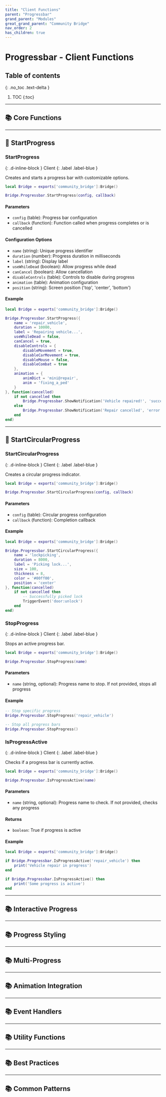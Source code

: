 ```yaml
---
title: "Client Functions"
parent: "Progressbar"
grand_parent: "Modules"
great_grand_parent: "Community Bridge"
nav_order: 2
has_children: true
---
```


# Progressbar - Client Functions

## Table of contents
{: .no_toc .text-delta }

1. TOC
{:toc}

---

## 📚 Core Functions

---

## 🔹 StartProgress

### StartProgress
{: .d-inline-block }
Client
{: .label .label-blue }

Creates and starts a progress bar with customizable options.

```lua
local Bridge = exports['community_bridge']:Bridge()

Bridge.Progressbar.StartProgress(config, callback)
```

#### Parameters
- `config` (table): Progress bar configuration
- `callback` (function): Function called when progress completes or is cancelled

#### Configuration Options
- `name` (string): Unique progress identifier
- `duration` (number): Progress duration in milliseconds
- `label` (string): Display label
- `useWhileDead` (boolean): Allow progress while dead
- `canCancel` (boolean): Allow cancellation
- `disableControls` (table): Controls to disable during progress
- `animation` (table): Animation configuration
- `position` (string): Screen position ('top', 'center', 'bottom')

#### Example
```lua
local Bridge = exports['community_bridge']:Bridge()

Bridge.Progressbar.StartProgress({
    name = 'repair_vehicle',
    duration = 10000,
    label = 'Repairing vehicle...',
    useWhileDead = false,
    canCancel = true,
    disableControls = {
        disableMovement = true,
        disableCarMovement = true,
        disableMouse = false,
        disableCombat = true
    },
    animation = {
        animDict = 'mini@repair',
        anim = 'fixing_a_ped'
    }
}, function(cancelled)
    if not cancelled then
        Bridge.Progressbar.ShowNotification('Vehicle repaired!', 'success')
    else
        Bridge.Progressbar.ShowNotification('Repair cancelled', 'error')
    end
end)
```

---

## 🔹 StartCircularProgress

### StartCircularProgress
{: .d-inline-block }
Client
{: .label .label-blue }

Creates a circular progress indicator.

```lua
local Bridge = exports['community_bridge']:Bridge()

Bridge.Progressbar.StartCircularProgress(config, callback)
```

#### Parameters
- `config` (table): Circular progress configuration
- `callback` (function): Completion callback

#### Example
```lua
local Bridge = exports['community_bridge']:Bridge()

Bridge.Progressbar.StartCircularProgress({
    name = 'lockpicking',
    duration = 8000,
    label = 'Picking lock...',
    size = 100,
    thickness = 8,
    color = '#00ff00',
    position = 'center'
}, function(cancelled)
    if not cancelled then
        -- Successfully picked lock
        TriggerEvent('door:unlock')
    end
end)
```

### StopProgress
{: .d-inline-block }
Client
{: .label .label-blue }

Stops an active progress bar.

```lua
local Bridge = exports['community_bridge']:Bridge()

Bridge.Progressbar.StopProgress(name)
```

#### Parameters
- `name` (string, optional): Progress name to stop. If not provided, stops all progress

#### Example
```lua
-- Stop specific progress
Bridge.Progressbar.StopProgress('repair_vehicle')

-- Stop all progress bars
Bridge.Progressbar.StopProgress()
```

### IsProgressActive
{: .d-inline-block }
Client
{: .label .label-blue }

Checks if a progress bar is currently active.

```lua
local Bridge = exports['community_bridge']:Bridge()

Bridge.Progressbar.IsProgressActive(name)
```

#### Parameters
- `name` (string, optional): Progress name to check. If not provided, checks any progress

#### Returns
- `boolean`: True if progress is active

#### Example
```lua
local Bridge = exports['community_bridge']:Bridge()

if Bridge.Progressbar.IsProgressActive('repair_vehicle') then
    print('Vehicle repair in progress')
end

if Bridge.Progressbar.IsProgressActive() then
    print('Some progress is active')
end
```

---

## 📚 Interactive Progress

---

## 📚 Progress Styling

---

## 📚 Multi-Progress

---

## 📚 Animation Integration

---

## 📚 Event Handlers

---

## 📚 Utility Functions

---

## 📚 Best Practices

---

## 📚 Common Patterns
